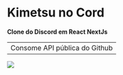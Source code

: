 # Kimetsu no Cord

**Clone do Discord em React NextJs**

<table>
 <td>Consome API pública do Github</td>
</table>
 
<img src="https://i.ibb.co/X3rxNYk/imagem-2022-02-15-003914.png">
